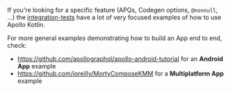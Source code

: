 If you're looking for a specific feature (APQs, Codegen options, `@nonnull`, ...) the [integration-tests](../tests) have a lot of very focused examples of how to use Apollo Kotlin.

For more general examples demonstrating how to build an App end to end, check:

* https://github.com/apollographql/apollo-android-tutorial for an **Android App** example 
* https://github.com/joreilly/MortyComposeKMM for a **Multiplatform App** example
